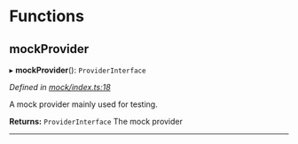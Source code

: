 

# Functions

<a id="mockprovider"></a>

##  mockProvider

▸ **mockProvider**(): `ProviderInterface`

*Defined in [mock/index.ts:18](https://github.com/polkadot-js/api/blob/076e552/packages/rpc-provider/src/mock/index.ts#L18)*

A mock provider mainly used for testing.

**Returns:** `ProviderInterface`
The mock provider

___

